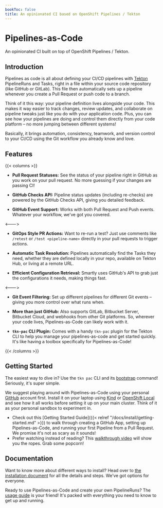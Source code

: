 ```yaml
---
bookToc: false
title: An opinionated CI based on OpenShift Pipelines / Tekton
---
```

# Pipelines-as-Code

An opinionated CI built on top of OpenShift Pipelines / Tekton.

## Introduction

Pipelines as code is all about defining your CI/CD pipelines with [Tekton](https://tekton.dev) PipelineRuns and Tasks, right in a file within your source code repository (like GitHub or GitLab).  This file then automatically sets up a pipeline whenever you create a Pull Request or push code to a branch.

Think of it this way: your pipeline definition lives alongside your code.  This makes it way easier to track changes, review updates, and collaborate on pipeline tweaks just like you do with your application code. Plus, you can see how your pipelines are doing and control them directly from your code platform – no more jumping between different systems!

Basically, it brings automation, consistency, teamwork, and version control to your CI/CD using the Git workflow you already know and love.

## Features

{{< columns >}} <!-- begin columns block -->

- **Pull Request Statuses:**  See the status of your pipeline right in GitHub as you work on your pull request.  No more guessing if your changes are passing CI!

- **GitHub Checks API:** Pipeline status updates (including re-checks) are powered by the GitHub Checks API, giving you detailed feedback.

- **GitHub Event Support:** Works with both Pull Request and Push events.  Whatever your workflow, we've got you covered.

<--->

- **GitOps Style PR Actions:**  Want to re-run a test? Just use comments like `/retest` or `/test <pipeline-name>` directly in your pull requests to trigger actions.

- **Automatic Task Resolution:** Pipelines automatically find the Tasks they need, whether they are defined locally in your repo, available on Tekton Hub, or living at a remote URL.

- **Efficient Configuration Retrieval:** Smartly uses GitHub's API to grab just the configurations it needs, making things fast.

<--->

- **Git Event Filtering:** Set up different pipelines for different Git events – giving you more control over what runs when.

- **More than just GitHub:** Also supports GitLab, Bitbucket Server, Bitbucket Cloud, and webhooks from other Git platforms. So, wherever your code lives, Pipelines-as-Code can likely work with it.

- **`tkn-pac` CLI Plugin:** Comes with a handy `tkn-pac` plugin for the Tekton CLI to help you manage your pipelines-as-code and get started quickly. It's like having a toolbox specifically for Pipelines-as-Code!

{{< /columns >}}

## Getting Started

The easiest way to dive in? Use the `tkn pac` CLI and its [bootstrap](/docs/guide/cli/#commands) command!  Seriously, it's super simple.

We suggest playing around with Pipelines-as-Code using your personal [GitHub](https://github.com/) account first.  Install it on your laptop using [Kind](https://kind.sigs.k8s.io/) or [OpenShift Local](https://developers.redhat.com/products/openshift-local/overview) and see how it all works before setting it up on your main cluster. Think of it as your personal sandbox to experiment in.

- Check out this [Getting Started Guide]({{< relref "/docs/install/getting-started.md" >}}) to walk through creating a GitHub App, setting up Pipelines-as-Code, and running your first Pipeline from a Pull Request. We promise it's not as scary as it sounds!
- Prefer watching instead of reading?  This [walkthrough video](https://youtu.be/cNOqPgpRXQY) will show you the ropes.  Grab some popcorn!

## Documentation

Want to know more about different ways to install?  Head over to [the installation document](/docs/install/overview) for all the details and steps. We've got options for everyone.

Ready to use Pipelines-as-Code and create your own PipelineRuns?  The [usage guide](/docs/guide) is your friend! It's packed with everything you need to know to get up and running.
